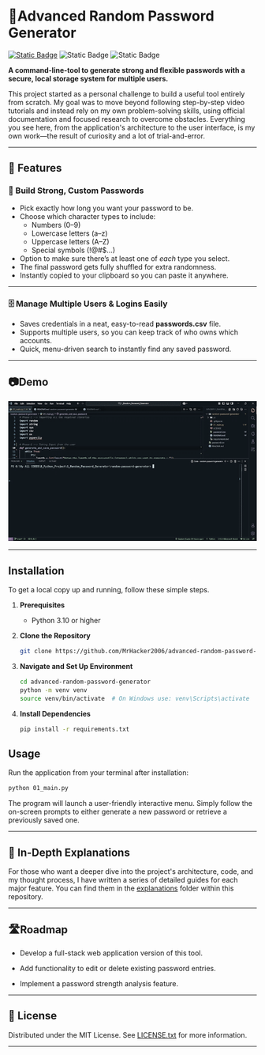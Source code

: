 # 🔐Advanced Random Password Generator

[![Static Badge](https://img.shields.io/badge/license-MIT-blue)](LICENSE)
![Static Badge](https://img.shields.io/badge/python-3.11%2B-darkred)
![Static Badge](https://img.shields.io/badge/version-v2.0-brightgreen)

**A command-line-tool to generate strong and flexible passwords with a secure, local storage system for multiple users.**

This project started as a personal challenge to build a useful tool entirely from scratch. My goal was to move beyond following step-by-step video tutorials and instead rely on my own problem-solving skills, using official documentation and focused research to overcome obstacles. Everything you see here, from the application's architecture to the user interface, is my own work—the result of curiosity and a lot of trial-and-error.

---

## 🚀 Features

### 🔐 Build Strong, Custom Passwords
- Pick exactly how long you want your password to be.
- Choose which character types to include:
  - Numbers (0–9)
  - Lowercase letters (a–z)
  - Uppercase letters (A–Z)
  - Special symbols (!@#$…)
- Option to make sure there’s at least one of *each* type you select.
- The final password gets fully shuffled for extra randomness.
- Instantly copied to your clipboard so you can paste it anywhere.

---

### 🗄️ Manage Multiple Users & Logins Easily
- Saves credentials in a neat, easy-to-read **passwords.csv** file.
- Supports multiple users, so you can keep track of who owns which accounts.
- Quick, menu-driven search to instantly find any saved password.

---

## 📷Demo

![Random Password Generator demo](demo/demo.gif)

---

## Installation

To get a local copy up and running, follow these simple steps.

1.  **Prerequisites**
    * Python 3.10 or higher

2.  **Clone the Repository**
    ```sh
    git clone https://github.com/MrHacker2006/advanced-random-password-generator.git
    ```

3.  **Navigate and Set Up Environment**
    ```sh
    cd advanced-random-password-generator
    python -m venv venv
    source venv/bin/activate  # On Windows use: venv\Scripts\activate
    ```

4.  **Install Dependencies**
    ```sh
    pip install -r requirements.txt
    ```

## Usage

Run the application from your terminal after installation:

```sh
python 01_main.py
```
The program will launch a user-friendly interactive menu. Simply follow the on-screen prompts to either generate a new password or retrieve a previously saved one.

---

## 🧠 In-Depth Explanations

For those who want a deeper dive into the project's architecture, code, and my thought process, I have written a series of detailed guides for each major feature. You can find them in the [explanations](explanations) folder within this repository.

---

## 🛣️Roadmap 

- Develop a full-stack web application version of this tool.

- Add functionality to edit or delete existing password entries.

- Implement a password strength analysis feature.

---

## 📜 License

Distributed under the MIT License. See [LICENSE.txt](LICENSE) for more information.

---

